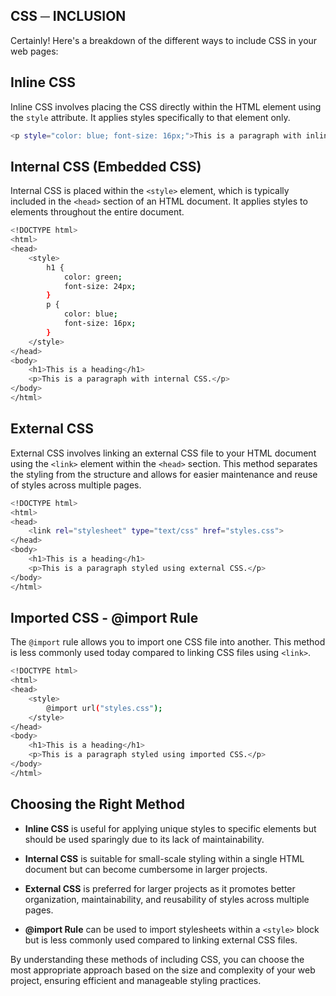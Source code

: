 ## CSS ─ INCLUSION

Certainly! Here's a breakdown of the different ways to include CSS in your web pages:

## Inline CSS

Inline CSS involves placing the CSS directly within the HTML element using the  `style` attribute. It applies styles specifically to that element only. 

```bash
<p style="color: blue; font-size: 16px;">This is a paragraph with inline CSS.</p>
```

## Internal CSS (Embedded CSS)

Internal CSS is placed within the `<style>` element, which is typically included in the `<head>` section of an HTML document. It applies styles to elements throughout the entire document.

```bash
<!DOCTYPE html>
<html>
<head>
    <style>
        h1 {
            color: green;
            font-size: 24px;
        }
        p {
            color: blue;
            font-size: 16px;
        }
    </style>
</head>
<body>
    <h1>This is a heading</h1>
    <p>This is a paragraph with internal CSS.</p>
</body>
</html>
```

## External CSS

External CSS involves linking an external CSS file to your HTML document using the `<link>` element within the `<head>` section. This method separates the styling from the structure and allows for easier maintenance and reuse of styles across multiple pages.

```bash
<!DOCTYPE html>
<html>
<head>
    <link rel="stylesheet" type="text/css" href="styles.css">
</head>
<body>
    <h1>This is a heading</h1>
    <p>This is a paragraph styled using external CSS.</p>
</body>
</html>
```

## Imported CSS - @import Rule

The `@import` rule allows you to import one CSS file into another. This method is less commonly used today compared to linking CSS files using `<link>`.

```bash
<!DOCTYPE html>
<html>
<head>
    <style>
        @import url("styles.css");
    </style>
</head>
<body>
    <h1>This is a heading</h1>
    <p>This is a paragraph styled using imported CSS.</p>
</body>
</html>
```

## Choosing the Right Method

- **Inline CSS** is useful for applying unique styles to specific elements but should be used sparingly due to its lack of maintainability.

- **Internal CSS** is suitable for small-scale styling within a single HTML document but can become cumbersome in larger projects.

- **External CSS** is preferred for larger projects as it promotes better organization, maintainability, and reusability of styles across multiple pages.

- **@import Rule** can be used to import stylesheets within a `<style>` block but is less commonly used compared to linking external CSS files.

By understanding these methods of including CSS, you can choose the most appropriate approach based on the size and complexity of your web project, ensuring efficient and manageable styling practices.
